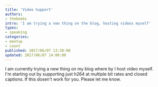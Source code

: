 ```yaml
---
title: 'Video Support'
authors:
- thebeebs
intro: 'I am trying a new thing on the blog, hosting videos myself'
types:
- speaking
categories:
- meetup
- count
published: 2017/06/07 13:30:00
updated: 2017/06/07 14:00:00
---
```


I am currently trying a new thing on my blog where by I host video myself. I'm starting out by supporting just h264 at multiple bit rates and closed captions. If this dosen't work for you. Please let me know.
